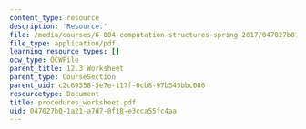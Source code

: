 ```yaml
---
content_type: resource
description: 'Resource:'
file: /media/courses/6-004-computation-structures-spring-2017/047027b01a21a7d78f18e3cca55fc4aa_procedures_worksheet.pdf
file_type: application/pdf
learning_resource_types: []
ocw_type: OCWFile
parent_title: 12.3 Worksheet
parent_type: CourseSection
parent_uid: c2c69358-3e7e-117f-0cb8-97b345bbc086
resourcetype: Document
title: procedures_worksheet.pdf
uid: 047027b0-1a21-a7d7-8f18-e3cca55fc4aa
---
```

